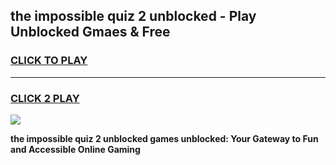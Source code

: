 
## the impossible quiz 2 unblocked - Play Unblocked Gmaes & Free
<h3>
<a href="https://news.freeplayer.one?title=the_impossible_quiz_2_unblocked&ref=23F">CLICK TO PLAY</a></h3>
<hr>

<h3>
<a href="https://news.freeplayer.one?title=the_impossible_quiz_2_unblocked&ref=23F">CLICK 2 PLAY</a>
  
</h3>

<a href="https://news.freeplayer.one?title=the_impossible_quiz_2_unblocked&ref=23F/"><img src="https://clearcache.store/games.png"></a>


**the impossible quiz 2 unblocked games unblocked: Your Gateway to Fun and Accessible Online Gaming**
